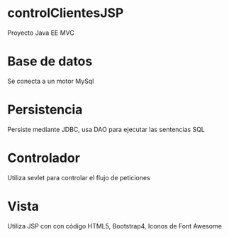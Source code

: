 # controlClientesJSP
Proyecto Java EE MVC

# Base de datos
Se conecta a un motor MySql

# Persistencia
Persiste mediante JDBC, usa DAO para ejecutar las sentencias SQL

# Controlador
Utiliza sevlet para controlar el flujo de peticiones

# Vista
Utiliza JSP con con código HTML5, Bootstrap4, Iconos de Font Awesome
  

  
